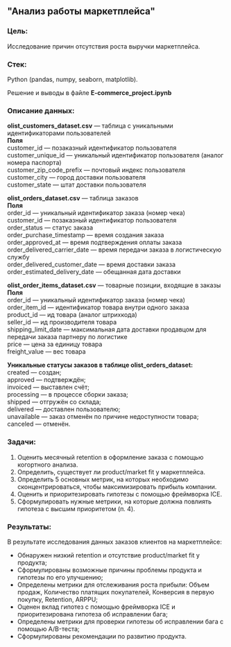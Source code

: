 ## "Анализ работы маркетплейса"

### Цель: 
Исследование причин отсутствия роста выручки маркетплейса.

### Стек:
Python (pandas, numpy, seaborn, matplotlib).

Решение и выводы в файле **E-commerce_project.ipynb**

### Описание данных:
**olist_customers_dataset.csv** — таблица с уникальными идентификаторами пользователей  
**Поля**  
customer_id — позаказный идентификатор пользователя  
customer_unique_id — уникальный идентификатор пользователя (аналог номера паспорта)  
customer_zip_code_prefix — почтовый индекс пользователя  
customer_city — город доставки пользователя  
customer_state — штат доставки пользователя  

**olist_orders_dataset.csv** —  таблица заказов  
**Поля**  
order_id — уникальный идентификатор заказа (номер чека)  
customer_id — позаказный идентификатор пользователя  
order_status — статус заказа  
order_purchase_timestamp — время создания заказа  
order_approved_at — время подтверждения оплаты заказа  
order_delivered_carrier_date — время передачи заказа в логистическую службу  
order_delivered_customer_date — время доставки заказа  
order_estimated_delivery_date — обещанная дата доставки  

**olist_order_items_dataset.csv** — товарные позиции, входящие в заказы  
**Поля**  
order_id — уникальный идентификатор заказа (номер чека)  
order_item_id — идентификатор товара внутри одного заказа  
product_id — ид товара (аналог штрихкода)  
seller_id — ид производителя товара  
shipping_limit_date — максимальная дата доставки продавцом для передачи заказа партнеру по логистике  
price — цена за единицу товара  
freight_value — вес товара   

**Уникальные статусы заказов в таблице olist_orders_dataset:**  
created — создан;  
approved — подтверждён;  
invoiced — выставлен счёт;  
processing — в процессе сборки заказа;  
shipped — отгружён со склада;  
delivered — доставлен пользователю;  
unavailable — заказ отменён по причине недоступности товара;  
canceled — отменён.  

### Задачи:

1. Оценить месячный retention в оформление заказа с помощью когортного анализа.
2. Определить, существует ли product/market fit у маркетплейса.
3. Определить 5 основных метрик, на которых необходимо сконцентрироваться, чтобы максимизировать прибыль компании.
4. Оценить и приоритезировать гипотезы с помощью фреймворка ICE.
5. Сформулировать нужные метрики, на которые должна повлиять гипотеза с высшим приоритетом (п. 4).


### Результаты:

В результате исследования данных заказов клиентов на маркетплейсе:
- Обнаружен низкий retention и отсутствие product/market fit у продукта;
- Сформулированы возможные причины проблемы продукта и гипотезы по его улучшению;
- Определены метрики для отслеживания роста прибыли: Объем продаж, Количество платящих покупателей, Конверсия в первую покупку, Retention, ARPPU;
- Оценен вклад гипотез с помощью фреймворка ICE и приоритезирована гипотеза об исправлении бага;
- Определены метрики для проверки гипотезы об исправлении бага с помощью A/B-теста;
- Сформулированы рекомендации по развитию продукта.
